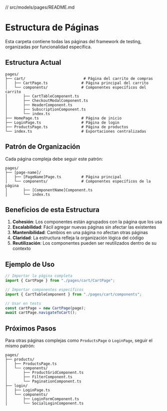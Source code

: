 // src/models/pages/README.md

# Estructura de Páginas

Esta carpeta contiene todas las páginas del framework de testing, organizadas por funcionalidad específica.

## Estructura Actual

```
pages/
├── cart/                          # Página del carrito de compras
│   ├── CartPage.ts               # Página principal del carrito
│   └── components/               # Componentes específicos del carrito
│       ├── CartTableComponent.ts
│       ├── CheckoutModalComponent.ts
│       ├── HeaderComponent.ts
│       ├── SubscriptionComponent.ts
│       └── index.ts
├── HomePage.ts                   # Página de inicio
├── LoginPage.ts                  # Página de login
├── ProductsPage.ts               # Página de productos
└── index.ts                      # Exportaciones centralizadas
```

## Patrón de Organización

Cada página compleja debe seguir este patrón:

```
pages/
├── [page-name]/
│   ├── [PageName]Page.ts         # Página principal
│   └── components/               # Componentes específicos de la página
│       ├── [ComponentName]Component.ts
│       └── index.ts
```

## Beneficios de esta Estructura

1. **Cohesión**: Los componentes están agrupados con la página que los usa
2. **Escalabilidad**: Fácil agregar nuevas páginas sin afectar las existentes
3. **Mantenibilidad**: Cambios en una página no afectan otras páginas
4. **Claridad**: La estructura refleja la organización lógica del código
5. **Reutilización**: Los componentes pueden ser reutilizados dentro de su contexto

## Ejemplo de Uso

```typescript
// Importar la página completa
import { CartPage } from "./pages/cart/CartPage";

// Importar componentes específicos
import { CartTableComponent } from "./pages/cart/components";

// Usar en tests
const cartPage = new CartPage(page);
await cartPage.navigateToCart();
```

## Próximos Pasos

Para otras páginas complejas como `ProductsPage` o `LoginPage`, seguir el mismo patrón:

```
pages/
├── products/
│   ├── ProductsPage.ts
│   └── components/
│       ├── ProductGridComponent.ts
│       ├── FilterComponent.ts
│       └── PaginationComponent.ts
├── login/
│   ├── LoginPage.ts
│   └── components/
│       ├── LoginFormComponent.ts
│       └── SocialLoginComponent.ts
```

